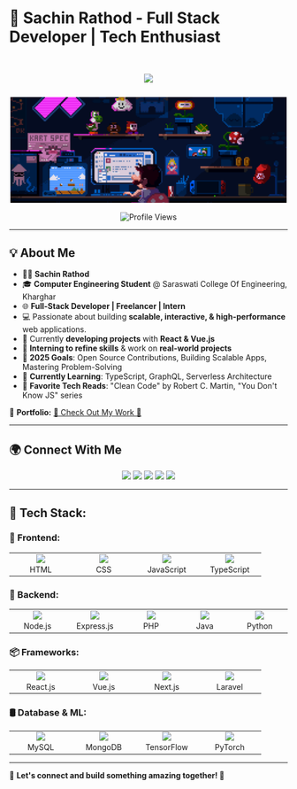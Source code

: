 # 🚀 Sachin Rathod - Full Stack Developer | Tech Enthusiast

<h1 align="center">
    <img src="https://readme-typing-svg.herokuapp.com/?font=Righteous&size=35&center=true&vCenter=true&width=600&height=70&color=F4FF35&duration=4000&lines=Hi+There!+👋;I'm+Sachin+Rathod;Passionate+Software+Developer!;Full+Stack+Developer!;Tech+Blogger!;Open+Source+Contributor!" />
</h1>

<p align="center">
    <a href="https://github.com/FNICKE" target="_blank">
        <img src="https://github.com/swapnil2382/swapnil2382/blob/main/1_aniyNTcHORbvDiLGUzJSsQ.gif" alt="Click to visit FNICKE's GitHub" width="500">
    </a>
</p>

<p align="center">
    <img src="https://komarev.com/ghpvc/?username=fnicke&label=Profile%20views&color=0e75b6&style=flat" alt="Profile Views" />
</p>

---

## 💡 About Me

- 👨‍💻 **Sachin Rathod**  
- 🎓 **Computer Engineering Student** @ Saraswati College Of Engineering, Kharghar  
- 🌐 **Full-Stack Developer | Freelancer | Intern**  
- 💻 Passionate about building **scalable, interactive, & high-performance** web applications.  
- 🚀 Currently **developing projects** with **React & Vue.js**  
- 🔧 **Interning to refine skills** & work on **real-world projects**    
- 🎯 **2025 Goals**: Open Source Contributions, Building Scalable Apps, Mastering Problem-Solving  
- 🌱 **Currently Learning**: TypeScript, GraphQL, Serverless Architecture  
- 📖 **Favorite Tech Reads**: "Clean Code" by Robert C. Martin, "You Don't Know JS" series  

📏 **Portfolio:** [🚀 Check Out My Work 🚀](https://fnicke.github.io/My-Portfolio/?#)

---

## 🌍 Connect With Me

<p align="center">
    <a href="https://discord.gg/Fnicke" target="_blank"><img src="https://img.shields.io/badge/🔴_Discord-%237289DA.svg?logo=discord&logoColor=white"></a>
    <a href="https://www.facebook.com/p/Sachin-Rathod-100040887106473/" target="_blank"><img src="https://img.shields.io/badge/💙_Facebook-%231877F2.svg?logo=Facebook&logoColor=white"></a>
    <a href="https://www.instagram.com/insane_sachin_666/?hl=en" target="_blank"><img src="https://img.shields.io/badge/💎_Instagram-%23E4405F.svg?logo=Instagram&logoColor=white"></a>
    <a href="https://www.linkedin.com/in/sachin-rathod-469168310/" target="_blank"><img src="https://img.shields.io/badge/🌟_LinkedIn-%230077B5.svg?logo=linkedin&logoColor=white"></a>
    <a href="mailto:rathodsachin0766@gmail.com" target="_blank"><img src="https://img.shields.io/badge/📧_Email-D14836?logo=gmail&logoColor=white"></a>
</p>

---

## 🌟 Tech Stack:

### 🎨 Frontend:
<table align="center">
  <tr>
    <td align="center" width="100"><img src="https://skillicons.dev/icons?i=html" /><br>HTML</td>
    <td align="center" width="100"><img src="https://skillicons.dev/icons?i=css" /><br>CSS</td>
    <td align="center" width="100"><img src="https://skillicons.dev/icons?i=js" /><br>JavaScript</td>
    <td align="center" width="100"><img src="https://skillicons.dev/icons?i=ts" /><br>TypeScript</td>
  </tr>
</table>

### 🔧 Backend:
<table align="center">
  <tr>
    <td align="center" width="100"><img src="https://skillicons.dev/icons?i=nodejs" /><br>Node.js</td>
    <td align="center" width="100"><img src="https://skillicons.dev/icons?i=express" /><br>Express.js</td>
    <td align="center" width="100"><img src="https://skillicons.dev/icons?i=php" /><br>PHP</td>
    <td align="center" width="100"><img src="https://skillicons.dev/icons?i=java" /><br>Java</td>
    <td align="center" width="100"><img src="https://skillicons.dev/icons?i=python" /><br>Python</td>
  </tr>
</table>

### 📦 Frameworks:
<table align="center">
  <tr>
    <td align="center" width="100"><img src="https://skillicons.dev/icons?i=react" /><br>React.js</td>
    <td align="center" width="100"><img src="https://skillicons.dev/icons?i=vue" /><br>Vue.js</td>
    <td align="center" width="100"><img src="https://skillicons.dev/icons?i=nextjs" /><br>Next.js</td>
    <td align="center" width="100"><img src="https://skillicons.dev/icons?i=laravel" /><br>Laravel</td>
  </tr>
</table>

### 🛢 Database & ML:
<table align="center">
  <tr>
    <td align="center" width="100"><img src="https://skillicons.dev/icons?i=mysql" /><br>MySQL</td>
    <td align="center" width="100"><img src="https://skillicons.dev/icons?i=mongodb" /><br>MongoDB</td>
    <td align="center" width="100"><img src="https://skillicons.dev/icons?i=tensorflow" /><br>TensorFlow</td>
    <td align="center" width="100"><img src="https://skillicons.dev/icons?i=pytorch" /><br>PyTorch</td>
  </tr>
</table>

---


🌟 **Let's connect and build something amazing together! 🚀**


